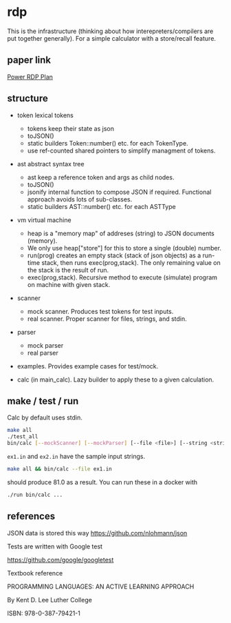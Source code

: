 # rdp

This is the infrastructure (thinking about how interepreters/compilers
are put together generally).  For a simple calculator with a store/recall
feature.
## paper link

[Power RDP Plan](https://docs.google.com/document/d/1AfHRaVbfo-w0hu4_Iy5I5S7zu_5T0OfRPBTI04Bjzvs/edit)

## structure

- token lexical tokens
  - tokens keep their state as json
  - toJSON() 
  - static builders Token::number() etc. for each TokenType.
  - use ref-counted shared pointers to simplify managment of tokens.
- ast abstract syntax tree
  - ast keep a reference token and args as child nodes.
  - toJSON()
  - jsonify internal function to compose JSON if required.  Functional approach avoids lots of sub-classes.
  - static builders AST::number() etc. for each ASTType
- vm virtual machine
  - heap is a "memory map" of addreses (string) to JSON documents (memory).
  - We only use heap["store"] for this to store a single (double) number.
  - run(prog) creates an empty stack (stack of json objects) as a run-time stack, then runs exec(prog,stack).  The only remaining value on the stack is the result of run.
  - exec(prog,stack).  Recursive method to execute (simulate) program on machine with given stack.
- scanner
  - mock scanner.  Produces test tokens for test inputs.
  - real scanner. Proper scanner for files, strings, and stdin.
- parser
  - mock parser
  - real parser
- examples.  Provides example cases for test/mock.
  
- calc (in main_calc).  Lazy builder to apply these to a given calculation.

## make / test / run

Calc by default uses stdin.

```sh
make all
./test_all
bin/calc [--mockScanner] [--mockParser] [--file <file>] [--string <string>]
```

`ex1.in` and `ex2.in` have the sample input strings.

```sh
make all && bin/calc --file ex1.in
```
should produce 81.0 as a result.  You can run these in a docker with 

```sh
./run bin/calc ...
```
## references

JSON data is stored this way
https://github.com/nlohmann/json

Tests are written with Google test

https://github.com/google/googletest

Textbook reference

PROGRAMMING LANGUAGES:
AN ACTIVE LEARNING APPROACH

By Kent D. Lee
Luther College

ISBN: 978-0-387-79421-1

